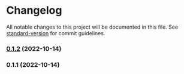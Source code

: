 # Changelog

All notable changes to this project will be documented in this file. See [standard-version](https://github.com/conventional-changelog/standard-version) for commit guidelines.

### [0.1.2](https://github.com/AhmedElwerdany/textlint-rule-no-empty-element/compare/v0.1.1...v0.1.2) (2022-10-14)

### 0.1.1 (2022-10-14)
